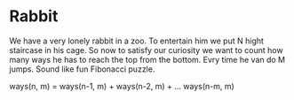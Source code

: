 # Rabbit
We have a very lonely rabbit in a zoo. To entertain him we put N hight staircase in his cage. So now to satisfy  our curiosity we want to count how many ways he has to reach the top from the bottom. Evry time he van do M jumps. Sound like fun Fibonacci puzzle.

ways(n, m) = ways(n-1, m) + ways(n-2, m) + ... ways(n-m, m)

